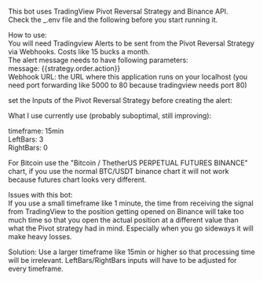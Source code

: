 This bot uses TradingView Pivot Reversal Strategy and Binance API.  
Check the _.env file and the following before you start running it.  


How to use:  
You will need Tradingview Alerts to be sent from the Pivot Reversal Strategy via Webhooks. Costs like 15 bucks a month.  
The alert message needs to have following parameters:  
message: {{strategy.order.action}}  
Webhook URL: the URL where this application runs on your localhost (you need port forwarding like 5000 to 80 because tradingview needs port 80)  
  
set the Inputs of the Pivot Reversal Strategy before creating the alert:  
  
What I use currently use (probably suboptimal, still improving):  
  
timeframe: 15min  
LeftBars: 3  
RightBars: 0  

For Bitcoin use the "Bitcoin / ThetherUS PERPETUAL FUTURES BINANCE" chart, if you use the normal BTC/USDT binance chart it will not work because futures chart looks very different.  


Issues with this bot:  
If you use a small timeframe like 1 minute, the time from receiving the signal from TradingView to the position getting opened on Binance will take too much time so that you open the actual position at a different value than what the Pivot strategy had in mind. Especially when you go sideways it will make heavy losses.  

Solution:
Use a larger timeframe like 15min or higher so that processing time will be irrelevant. LeftBars/RightBars inputs will have to be adjusted for every timeframe.
